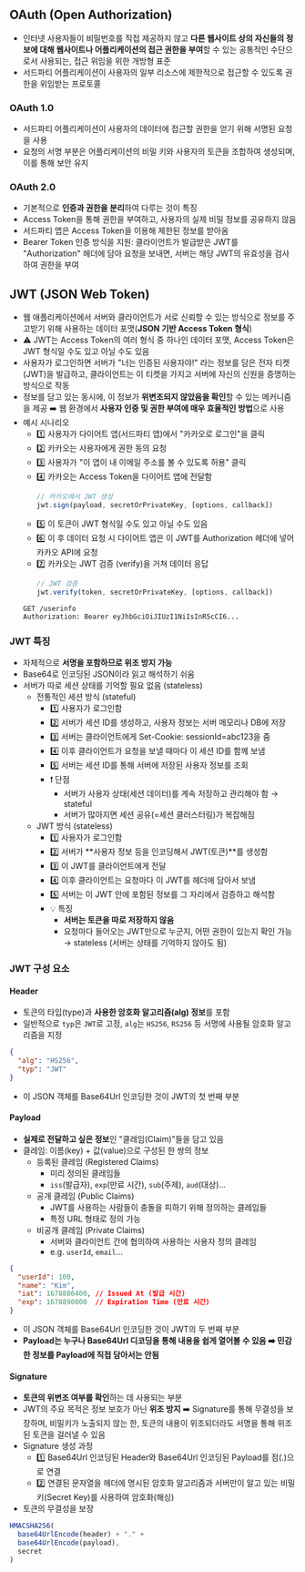 ## OAuth (Open Authorization)
- 인터넷 사용자들이 비밀번호를 직접 제공하지 않고 **다른 웹사이트 상의 자신들의 정보에 대해 웹사이트나 어플리케이션의 접근 권한을 부여**할 수 있는 공통적인 수단으로서 사용되는, 접근 위임을 위한 개방형 표준
- 서드파티 어플리케이션이 사용자의 일부 리소스에 제한적으로 접근할 수 있도록 권한을 위임받는 프로토콜
### OAuth 1.0
- 서드파티 어플리케이션이 사용자의 데이터에 접근할 권한을 얻기 위해 서명된 요청을
사용
- 요청의 서명 부분은 어플리케이션의 비밀 키와 사용자의 토큰을 조합하여 생성되며, 이를 통해 보안 유지
### OAuth 2.0
- 기본적으로 **인증과 권한을 분리**하여 다루는 것이 특징
- Access Token을 통해 권한을 부여하고, 사용자의 실제 비밀 정보를 공유하지 않음
- 서드파티 앱은 Access Token을 이용해 제한된 정보를 받아옴 
- Bearer Token 인증 방식을 지원: 클라이언트가 발급받은 JWT를 "Authorization" 헤더에 담아 요청을 보내면, 서버는 해당 JWT의 유효성을 검사하여 권한을 부여


## JWT (JSON Web Token)
- 웹 애플리케이션에서 서버와 클라이언트가 서로 신뢰할 수 있는 방식으로 정보를 주고받기 위해 사용하는 데이터 포맷(**JSON 기반 Access Token 형식**)
- ⚠️ JWT는 Access Token의 여러 형식 중 하나인 데이터 포맷, Access Token은 JWT 형식일 수도 있고 아닐 수도 있음 
- 사용자가 로그인하면 서버가 "너는 인증된 사용자야!" 라는 정보를 담은 전자 티켓(JWT)을 발급하고, 클라이언트는 이 티켓을 가지고 서버에 자신의 신원을 증명하는 방식으로 작동
- 정보를 담고 있는 동시에, 이 정보가 **위변조되지 않았음을 확인**할 수 있는 메커니즘을 제공 ➡️ 웹 환경에서 **사용자 인증 및 권한 부여에 매우 효율적인 방법**으로 사용
- 예시 시나리오
  - 1️⃣ 사용자가 다이어트 앱(서드파티 앱)에서 "카카오로 로그인"을 클릭
  - 2️⃣ 카카오는 사용자에게 권한 동의 요청
  - 3️⃣ 사용자가 "이 앱이 내 이메일 주소를 볼 수 있도록 허용" 클릭
  - 4️⃣ 카카오는 Access Token을 다이어트 앱에 전달함
    ```javascript
    // 카카오에서 JWT 생성
    jwt.sign(payload, secretOrPrivateKey, [options, callback])
    ```
  - 5️⃣ 이 토큰이 JWT 형식일 수도 있고 아닐 수도 있음
  - 6️⃣ 이 후 데이터 요청 시 다이어트 앱은 이 JWT를 Authorization 헤더에 넣어 카카오 API에 요청
  - 7️⃣ 카카오는 JWT 검증 (verify)을 거쳐 데이터 응답 
    ```javascript
    // JWT 검증
    jwt.verify(token, secretOrPrivateKey, [options, callback])
    ```
  ```http
  GET /userinfo
  Authorization: Bearer eyJhbGciOiJIUzI1NiIsInR5cCI6...
  ```
### JWT 특징
- 자체적으로 **서명을 포함하므로 위조 방지 가능**
- Base64로 인코딩된 JSON이라 읽고 해석하기 쉬움
- 서버가 따로 세션 상태를 기억할 필요 없음 (stateless)
  - 전통적인 세션 방식 (stateful)
    - 1️⃣ 사용자가 로그인함
    - 2️⃣ 서버가 세션 ID를 생성하고, 사용자 정보는 서버 메모리나 DB에 저장
    - 3️⃣ 서버는 클라이언트에게 Set-Cookie: sessionId=abc123을 줌
    - 4️⃣ 이후 클라이언트가 요청을 보낼 때마다 이 세션 ID를 함께 보냄
    - 5️⃣ 서버는 세션 ID를 통해 서버에 저장된 사용자 정보를 조회
    - ❗ 단점
      - 서버가 사용자 상태(세션 데이터)를 계속 저장하고 관리해야 함 → stateful
      - 서버가 많아지면 세션 공유(=세션 클러스터링)가 복잡해짐
  - JWT 방식 (stateless)
    - 1️⃣ 사용자가 로그인함
    - 2️⃣ 서버가 **사용자 정보 등을 인코딩해서 JWT(토큰)**를 생성함
    - 3️⃣ 이 JWT를 클라이언트에게 전달
    - 4️⃣ 이후 클라이언트는 요청마다 이 JWT를 헤더에 담아서 보냄
    - 5️⃣ 서버는 이 JWT 안에 포함된 정보를 그 자리에서 검증하고 해석함
    - 💡 특징
      - **서버는 토큰을 따로 저장하지 않음**
      - 요청마다 들어오는 JWT만으로 누군지, 어떤 권한이 있는지 확인 가능 → stateless (서버는 상태를 기억하지 않아도 됨)
### JWT 구성 요소
#### Header
- 토큰의 타입(type)과 **사용한 암호화 알고리즘(alg) 정보**를 포함
- 일반적으로 `typ`은 `JWT`로 고정, `alg`는 `HS256`, `RS256` 등 서명에 사용될 암호화 알고리즘을 지정 
```JSON
{
  "alg": "HS256",
  "typ": "JWT"
}
```
- 이 JSON 객체를 Base64Url 인코딩한 것이 JWT의 첫 번째 부분
#### Payload
- **실제로 전달하고 싶은 정보**인 "클레임(Claim)"들을 담고 있음
- 클레임: 이름(key) + 값(value)으로 구성된 한 쌍의 정보
  - 등록된 클레임 (Registered Claims)
    - 미리 정의된 클레임들
    - `iss`(발급자), `exp`(만료 시간), `sub`(주제), `aud`(대상)...
  - 공개 클레임 (Public Claims)
    - JWT를 사용하는 사람들이 충돌을 피하기 위해 정의하는 클레임들
    - 특정 URL 형태로 정의 가능
  - 비공개 클레임 (Private Claims)
    - 서버와 클라이언트 간에 협의하여 사용하는 사용자 정의 클레임
    - e.g. `userId`, `email`...
```JSON
{
  "userId": 100,
  "name": "Kim",
  "iat": 1678886400, // Issued At (발급 시간)
  "exp": 1678890000  // Expiration Time (만료 시간)
}
```
- 이 JSON 객체를 Base64Url 인코딩한 것이 JWT의 두 번째 부분
- **Payload는 누구나 Base64Url 디코딩을 통해 내용을 쉽게 열어볼 수 있음 ➡️ 민감한 정보를 Payload에 직접 담아서는 안됨** 
#### Signature
- **토큰의 위변조 여부를 확인**하는 데 사용되는 부분
- JWT의 주요 목적은 정보 보호가 아닌 **위조 방지** ➡️ Signature를 통해 무결성을 보장하며, 비밀키가 노출되지 않는 한, 토큰의 내용이 위조되더라도 서명을 통해 위조된 토큰을 걸러낼 수 있음 
- Signature 생성 과정
  - 1️⃣ Base64Url 인코딩된 Header와 Base64Url 인코딩된 Payload를 점(.)으로 연결
  - 2️⃣ 연결된 문자열을 헤더에 명시된 암호화 알고리즘과 서버만이 알고 있는 
비밀키(Secret Key)를 사용하여 암호화(해싱)
- 토큰의 무결성을 보장 
```javascript
HMACSHA256(
  base64UrlEncode(header) + "." +
  base64UrlEncode(payload),
  secret
)
```
